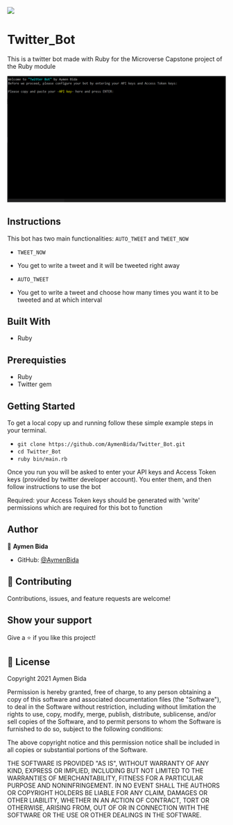 ![](https://img.shields.io/badge/Microverse-blueviolet)

# Twitter_Bot

This is a twitter bot made with Ruby for the Microverse Capstone project of the Ruby module

![screenshot](assets/screenshot.png)

## Instructions

This bot has two main functionalities: `AUTO_TWEET` and `TWEET_NOW`

* `TWEET_NOW`
- You get to write a tweet and it will be tweeted right away

* `AUTO_TWEET`
- You get to write a tweet and choose how many times you want it to be tweeted and at which interval

## Built With

- Ruby

## Prerequisties

- Ruby
- Twitter gem

## Getting Started

To get a local copy up and running follow these simple example steps in your terminal.

- `git clone https://github.com/AymenBida/Twitter_Bot.git`
- `cd Twitter_Bot`
- `ruby bin/main.rb`

Once you run you will be asked to enter your API keys and Access Token keys (provided by twitter developer account).
You enter them, and then follow instructions to use the bot

Required: your Access Token keys should be generated with 'write' permissions which are required for this bot to function

## Author

👤 **Aymen Bida**

- GitHub: [@AymenBida](https://github.com/AymenBida)

## 🤝 Contributing

Contributions, issues, and feature requests are welcome!

## Show your support

Give a ⭐️ if you like this project!

## 📝 License

Copyright 2021 Aymen Bida

Permission is hereby granted, free of charge, to any person obtaining a copy of this software and associated documentation files (the "Software"), to deal in the Software without restriction, including without limitation the rights to use, copy, modify, merge, publish, distribute, sublicense, and/or sell copies of the Software, and to permit persons to whom the Software is furnished to do so, subject to the following conditions:

The above copyright notice and this permission notice shall be included in all copies or substantial portions of the Software.

THE SOFTWARE IS PROVIDED "AS IS", WITHOUT WARRANTY OF ANY KIND, EXPRESS OR IMPLIED, INCLUDING BUT NOT LIMITED TO THE WARRANTIES OF MERCHANTABILITY, FITNESS FOR A PARTICULAR PURPOSE AND NONINFRINGEMENT. IN NO EVENT SHALL THE AUTHORS OR COPYRIGHT HOLDERS BE LIABLE FOR ANY CLAIM, DAMAGES OR OTHER LIABILITY, WHETHER IN AN ACTION OF CONTRACT, TORT OR OTHERWISE, ARISING FROM, OUT OF OR IN CONNECTION WITH THE SOFTWARE OR THE USE OR OTHER DEALINGS IN THE SOFTWARE.
